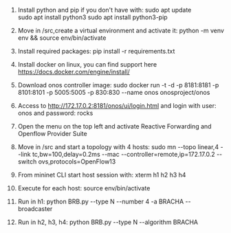 1) Install python and pip if you don't have with:
	sudo apt update  
	sudo apt install python3
	sudo apt install python3-pip
	
2) Move in /src,create a virtual environment and activate it:
	python -m venv env && source env/bin/activate

3) Install required packages:
	pip install -r requirements.txt

4) Install docker on linux, you can find support here https://docs.docker.com/engine/install/

5) Download onos controller image:
	sudo docker run -t -d -p 8181:8181 -p 8101:8101 -p 5005:5005 -p 830:830 --name onos onosproject/onos
6) Access to http://172.17.0.2:8181/onos/ui/login.html and login with user: onos and password: rocks
7) Open the menu on the top left and activate Reactive Forwarding and Openflow Provider Suite
8) Move in  /src and start a topology with 4 hosts:
	sudo mn --topo linear,4 --link tc,bw=100,delay=0.2ms --mac --controller=remote,ip=172.17.0.2 --switch ovs,protocols=OpenFlow13
9) From mininet CLI start host session with:
	xterm h1 h2 h3 h4
10) Execute for each host:
	source env/bin/activate
11) Run in h1:
	python BRB.py --type N --number 4 -a BRACHA --broadcaster
12) Run in h2, h3, h4:
	python BRB.py --type N --algorithm BRACHA
